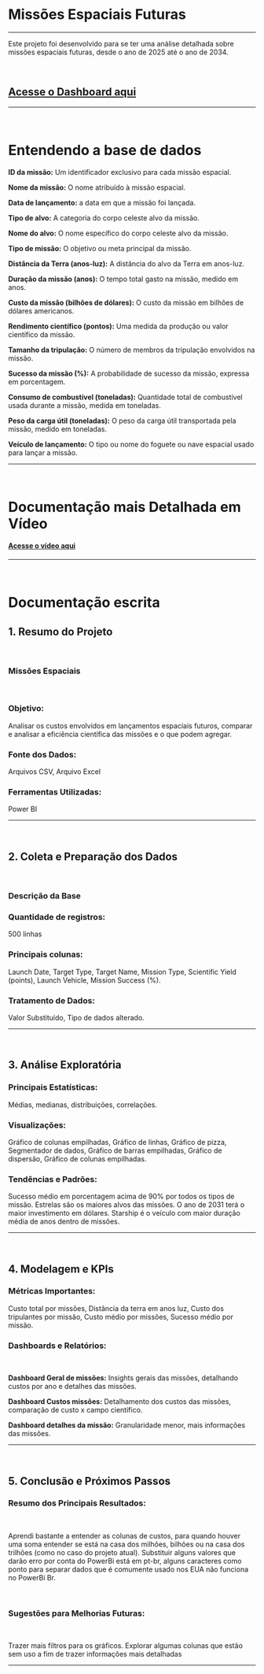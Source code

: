 <h1>Missões Espaciais Futuras</h1>
<hr>

Este projeto foi desenvolvido para se ter uma análise detalhada sobre missões espaciais futuras, desde o ano de 2025 até o ano de 2034.

<br>

<h2><a href="https://app.powerbi.com/groups/me/reports/27acfc39-f86e-4a66-b855-71c9f072f14e/195511f0933a793e56d0?experience=power-bi">Acesse o Dashboard aqui</a></h2>

<hr>
<br>

<h1>Entendendo a base de dados</h1>

<b>ID da missão:</b> Um identificador exclusivo para cada missão espacial.

<b>Nome da missão:</b> O nome atribuído à missão espacial.

<b>Data de lançamento:</b> a data em que a missão foi lançada.

<b>Tipo de alvo:</b> A categoria do corpo celeste alvo da missão.

<b>Nome do alvo:</b> O nome específico do corpo celeste alvo da missão.

<b>Tipo de missão:</b> O objetivo ou meta principal da missão.

<b>Distância da Terra (anos-luz):</b> A distância do alvo da Terra em anos-luz.

<b>Duração da missão (anos):</b> O tempo total gasto na missão, medido em anos.

<b>Custo da missão (bilhões de dólares):</b> O custo da missão em bilhões de dólares americanos.

<b>Rendimento científico (pontos):</b> Uma medida da produção ou valor científico da missão.

<b>Tamanho da tripulação:</b> O número de membros da tripulação envolvidos na missão.

<b>Sucesso da missão (%):</b> A probabilidade de sucesso da missão, expressa em porcentagem.

<b>Consumo de combustível (toneladas):</b> Quantidade total de combustível usada durante a missão, medida em toneladas.

<b>Peso da carga útil (toneladas):</b> O peso da carga útil transportada pela missão, medido em toneladas.

<b>Veículo de lançamento:</b> O tipo ou nome do foguete ou nave espacial usado para lançar a missão.

<hr>
<br>

<h1>Documentação mais Detalhada em Vídeo</h1>
<h4><a href="https://www.youtube.com/watch?v=5DUUGMAHTDo&list=PL32Jw9MJZGxU7ZPl_HRPCE8jHXt1KDL5g&index=5&ab_channel=MateusFran%C3%A7a-AnalistadeBi">Acesse o vídeo aqui</a></h4>

<hr>
<br>

<h1>Documentação escrita</h1>


<h2>1. Resumo do Projeto</h2>

<br>

<h3><b>Missões Espaciais</h3></b>
<br>

<h3><b>Objetivo:</b></h3>
Analisar os custos envolvidos em lançamentos espaciais futuros, comparar e analisar a eficiência científica das missões e o que podem agregar.

<br>

<h3><b>Fonte dos Dados:</b></h3> 
Arquivos CSV, Arquivo Excel

<br>

<h3><b>Ferramentas Utilizadas:</b></h3> 
Power BI

<hr>
<br>

<h2>2. Coleta e Preparação dos Dados</h2>

<br>

<h3><b>Descrição da Base</b></h3>

<h3><b>Quantidade de registros:</b></h3> 
500 linhas

<br>

<h3><b>Principais colunas:</b></h3> 
Launch Date, Target Type, Target Name, Mission Type, Scientific Yield (points), Launch Vehicle, Mission Success (%).

<br>

<h3><b>Tratamento de Dados:</b></h3>
Valor Substituído, Tipo de dados alterado.

<hr>
<br>

<h2>3. Análise Exploratória</h2>

<h3><b>Principais Estatísticas:</b></h3>
Médias, medianas, distribuições, correlações.

<br>

<h3><b>Visualizações:</h3></b>
Gráfico de colunas empilhadas, Gráfico de linhas, Gráfico de pizza, Segmentador de dados, Gráfico de barras empilhadas, Gráfico de dispersão, Gráfico de colunas empilhadas.

<br>
  
<h3><b>Tendências e Padrões:</b></h3>
Sucesso médio em porcentagem acima de 90% por todos os tipos de missão.
Estrelas são os maiores alvos das missões.
O ano de 2031 terá o maior investimento em dólares.
Starship é o veículo com maior duração média de anos dentro de missões.

<hr>
<br>

<h2>4. Modelagem e KPIs</h2>

<h3><b>Métricas Importantes:</h3></b>
Custo total por missões, Distância da terra em anos luz, Custo dos tripulantes por missão, Custo médio por missões, Sucesso médio por missão.

<br>  
  
<h3><b>Dashboards e Relatórios:</b></h3>

<br>

<b>Dashboard Geral de missões:</b> Insights gerais das missões, detalhando custos por ano e detalhes das missões.

<b>Dashboard Custos missões:</b> Detalhamento dos custos das missões, comparação de custo x campo científico.

<b>Dashboard detalhes da missão:</b> Granularidade menor, mais informações das missões.

<hr>
<br>


<h2>5. Conclusão e Próximos Passos</h2>

<h3><b>Resumo dos Principais Resultados:</b></h3>

<br>

Aprendi bastante a entender as colunas de custos, para quando houver uma soma entender se está na casa dos milhões, bilhões ou na casa dos trilhões (como no caso do projeto atual).
Substituir alguns valores que darão erro por conta do PowerBi está em pt-br, alguns caracteres como ponto para separar dados que é comumente usado nos EUA não funciona no PowerBi Br.

<br>

<h3><b>Sugestões para Melhorias Futuras:</b></h3>

<br>

Trazer mais filtros para os gráficos.
Explorar algumas colunas que estão sem uso a fim de trazer informações mais detalhadas

<hr>
<br>



